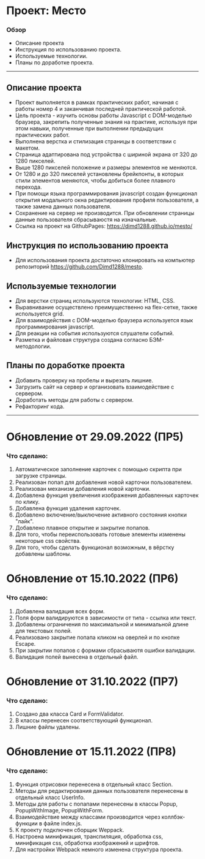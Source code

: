 # Проект: Место

### Обзор

* Описание проекта
* Инструкция по использованию проекта.
* Используемые технологии.
* Планы по доработке проекта.
________________________________________________________________

## Описание проекта

* Проект выполняется в рамках практических работ, начиная с работы номер 4 и заканчивая последней практической работой. 
* Цель проекта - изучить основы работы Javascript с DOM-моделью браузера, закрепить полученные знания на практике, используя при этом навыки, полученные при выполнении предыдущих практических работ.
* Выполнена верстка и стилизация страницы в соответствии с макетом. 
* Страница адаптирована под устройства с шириной экрана от 320 до 1280 пикселей.
* Выше 1280 пикселей положение и размеры элементов не меняются. 
* От 1280 и до 320 пикселей установлены брейкпонты, в которых стили элементов меняются, чтобы добиться более плавного перехода. 
* При помощи языка программирования javascript создан функционал открытия модального окна редактирования профиля пользователя, а также замена данных пользователя. 
* Сохранение на сервер не производится. При обновлении страницы данные пользователя сбрасываюстя на изначальные.
* Ссылка на проект на GithubPages: https://dimd1288.github.io/mesto/

## Инструкция по использованию проекта

* Для использования проекта достаточно клонировать на компьютер репозиторий https://github.com/Dimd1288/mesto. 

## Используемые технологии

* Для верстки страниц используются технологии: HTML, CSS.
* Выравнивание осуществлено преимущественно на flex-сетке, также используется grid. 
* Для взаимодействия с DOM-моделью браузера используется язык программирования javascript. 
* Для реакции на события используются слушатели событий. 
* Разметка и файловая структура создана согласно БЭМ-методологии.

## Планы по доработке проекта

* Добавить проверку на пробелы и вырезать лишние. 
* Загрузить сайт на сервер и организовать взаимодействие с сервером. 
* Доработать методы для работы с сервером. 
* Рефакторинг кода.

________________________________________________________________________________________________

# Обновление от 29.09.2022 (ПР5)

### Что сделано: 
1. Автоматическое заполнение карточек с помощью скрипта при загрузке страницы. 
2. Реализован попап для добавления новой карточки пользователем. 
3. Реализован механизм добавления новой карточки. 
4. Добавлена функция увеличения изображения добавленных карточек по клику.
5. Добавлена функция удаления карточек. 
6. Добавлено включение/выключение активного состояния кнопки "лайк". 
7. Добавлено плавное открытие и закрытие попапов. 
8. Для того, чтобы переиспользовать готовые элементы изменены некоторые css свойства. 
9. Для того, чтобы сделать функционал возможным, в вёрстку добавлены шаблоны. 

# Обновление от 15.10.2022 (ПР6)

### Что сделано: 
1. Добавлена валидация всех форм. 
2. Поля форм валидируются в зависимости от типа - ссылка или текст. 
3. Добавлены ограничения по максимальной и минимальной длине для текстовых полей. 
4. Реализовано закрытие попапа кликом на оверлей и по кнопке Escape. 
5. При закрытии попапов с формами сбрасываютя ошибки валидации.
6. Валидация полей вынесена в отдельный файл. 

# Обновление от 31.10.2022 (ПР7)

### Что сделано:
1. Создано два класса Card и FormValidator. 
2. В классы перенесен соответствующий функционал. 
3. Лишние файлы удалены.

# Обновление от 15.11.2022 (ПР8)

### Что сделано: 
1. Функция отрисовки перенесена в отдельный класс Section. 
2. Методы для редактирования данных пользователя перенесены в отдельный класс UserInfo. 
3. Методы для работы с попапами перенесены в классы Popup, PopupWithImage, PopupWithForm. 
4. Взаимодействие между классами производится через коллбэк-функции в файле index.js.
5. К проекту подключен сборщик Weppack.
6. Настроена минификация, транспиляция, обработка css, минификация css, обработка изображений и шрифтов. 
7. Для настройки Webpack немного изменена структура проекта.